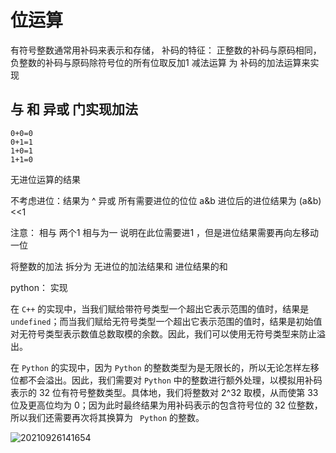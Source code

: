 # 位运算

有符号整数通常用补码来表示和存储， 补码的特征：
正整数的补码与原码相同， 负整数的补码与原码除符号位的所有位取反加1
减法运算 为 补码的加法运算来实现

## 与 和 异或 门实现加法

```
0+0=0
0+1=1
1+0=1
1+1=0
```
无进位运算的结果

不考虑进位：结果为 ^ 异或
所有需要进位的位位  a&b 进位后的进位结果为 (a&b)<<1 

注意： 相与 两个1 相与为一 说明在此位需要进1 ，但是进位结果需要再向左移动一位

将整数的加法 拆分为 无进位的加法结果和 进位结果的和

python：
实现

在 `C++` 的实现中，当我们赋给带符号类型一个超出它表示范围的值时，结果是 `undefined`；而当我们赋给无符号类型一个超出它表示范围的值时，结果是初始值对无符号类型表示数值总数取模的余数。因此，我们可以使用无符号类型来防止溢出。

在 `Python` 的实现中，因为 `Python` 的整数类型为是无限长的，所以无论怎样左移位都不会溢出。因此，我们需要对 `Python` 中的整数进行额外处理，以模拟用补码表示的  32 位有符号整数类型。具体地，我们将整数对 2^32 取模，从而使第  33 位及更高位均为 0；因为此时最终结果为用补码表示的包含符号位的  32 位整数，所以我们还需要再次将其换算为 ` Python` 的整数。

![20210926141654](https://xd-imgsubmit.oss-cn-beijing.aliyuncs.com/images/20210926141654.png)